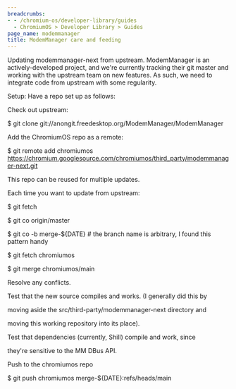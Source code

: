 ```yaml
---
breadcrumbs:
- - /chromium-os/developer-library/guides
  - ChromiumOS > Developer Library > Guides
page_name: modemmanager
title: ModemManager care and feeding
---
```


Updating modemmanager-next from upstream. ModemManager is an actively-developed
project, and we're currently tracking their git master and working with the
upstream team on new features. As such, we need to integrate code from upstream
with some regularity.

Setup: Have a repo set up as follows:

Check out upstream:

$ git clone git://anongit.freedesktop.org/ModemManager/ModemManager

Add the ChromiumOS repo as a remote:

$ git remote add chromiumos
https://chromium.googlesource.com/chromiumos/third_party/modemmanager-next.git

This repo can be reused for multiple updates.

Each time you want to update from upstream:

$ git fetch

$ git co origin/master

$ git co -b merge-${DATE} # the branch name is arbitrary, I found this pattern
handy

$ git fetch chromiumos

$ git merge chromiumos/main

Resolve any conflicts.

Test that the new source compiles and works. (I generally did this by

moving aside the src/third-party/modemmanager-next directory and

moving this working repository into its place).

Test that dependencies (currently, Shill) compile and work, since

they're sensitive to the MM DBus API.

Push to the chromiumos repo

$ git push chromiumos merge-${DATE}:refs/heads/main

